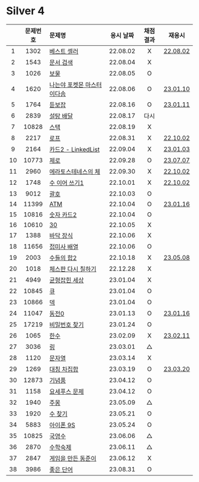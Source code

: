 # Silver 4

|     | 문제번호 | 문제명                                   | 응시 날짜 | 채점 결과 |            재응시             |
| :-: | :------: | :--------------------------------------- | :-------: | :-------: | :---------------------------: |
|  1  |   1302   | [베스트 셀러](./1302.js)                 | 22.08.02  |     X     |   [22.08.02](./1302_re.js)    |
|  2  |   1543   | [문서 검색](./1543.js)                   | 22.08.04  |     X     |
|  3  |   1026   | [보물](./1026.js)                        | 22.08.05  |     O     |
|  4  |   1620   | [나는야 포켓몬 마스터 이다솜](./1620.js) | 22.08.06  |     O     | [23.01.10](./replay/1620.js)  |
|  5  |   1764   | [듣보잡](./1764.js)                      | 22.08.16  |     O     | [23.01.11](./replay/1764.js)  |
|  6  |   2839   | [설탕 배달](./2839.js)                   | 22.08.17  |   다시    |
|  7  |  10828   | [스택](./10828.js)                       | 22.08.19  |     X     |
|  8  |   2217   | [로프](./2217.js)                        | 22.08.31  |     X     |   [22.10.02](./2217_re.js)    |
|  9  |   2164   | [카드2 - LinkedList](./2164.js)          | 22.09.04  |     X     | [23.01.03](./replay/2164.js)  |
| 10  |  10773   | [제로](./10773.js)                       | 22.09.28  |     O     | [23.07.07](./replay/10773.js) |
| 11  |   2960   | [에라토스테네스의 체](./2960.js)         | 22.09.30  |     X     |   [22.10.02](./2960_re.js)    |
| 12  |   1748   | [수 이어 쓰기1](./1748.js)               | 22.10.01  |     X     |   [22.10.02](./1748_re.js)    |
| 13  |   9012   | [괄호](./9012.js)                        | 22.10.03  |     O     |
| 14  |  11399   | [ATM](./11399.js)                        | 22.10.04  |     O     | [23.01.16](./replay/11399.js) |
| 15  |  10816   | [숫자 카드2](./10816.js)                 | 22.10.04  |     O     |
| 16  |  10610   | [30](./10610.js)                         | 22.10.05  |     X     |
| 17  |   1388   | [바닥 장식](./1388.js)                   | 22.10.06  |     X     |
| 18  |  11656   | [접미사 배열](./11656.js)                | 22.10.06  |     O     |
| 19  |   2003   | [수들의 합2](./2003.js)                  | 22.10.18  |     X     | [23.05.08](./replay/2003.js)  |
| 20  |   1018   | [체스판 다시 칠하기](./1018.js)          | 22.12.28  |     X     |
| 21  |   4949   | [균형잡힌 세상](./4949.js)               | 23.01.04  |     X     |
| 22  |  10845   | [큐](./10845.js)                         | 23.01.04  |     O     |
| 23  |  10866   | [덱](./10866.js)                         | 23.01.04  |     O     |
| 24  |  11047   | [동전0](./11047.js)                      | 23.01.13  |     O     | [23.01.16](./replay/11047.js) |
| 25  |  17219   | [비밀번호 찾기](./17219.js)              | 23.01.24  |     O     |
| 26  |   1065   | [한수](./1065.js)                        | 23.02.09  |     X     | [23.02.11](./replay/1065.js)  |
| 27  |   3036   | [링](./3036.js)                          | 23.03.01  |     △     |
| 28  |   1120   | [문자열](./1120.js)                      | 23.03.14  |     X     |
| 29  |   1269   | [대칭 차집합](./1269.js)                 | 23.03.19  |     O     | [23.03.20](./replay/1269.js)  |
| 30  |  12873   | [기념품](./12873.js)                     | 23.04.12  |     O     |
| 31  |   1158   | [요세푸스 문제](./1158.js)               | 23.04.12  |     O     |
| 32  |   1940   | [주몽](./1940.js)                        | 23.05.09  |     △     |
| 33  |   1920   | [수 찾기](./1920.js)                     | 23.05.21  |     O     |
| 34  |   5883   | [아이폰 9S](./5883.js)                   | 23.05.24  |     O     |
| 35  |  10825   | [국영수](./10825.js)                     | 23.06.06  |     △     |
| 36  |   2870   | [수학숙제](./2870.js)                    | 23.06.11  |     △     |
| 37  |   2847   | [게임을 만든 동준이](./2847.js)          | 23.06.12  |     X     |
| 38  |   3986   | [좋은 단어](./3986.js)                   | 23.08.31  |     O     |

